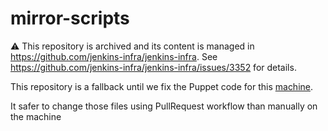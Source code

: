 # mirror-scripts

⚠️ This repository is archived and its content is managed in https://github.com/jenkins-infra/jenkins-infra. See https://github.com/jenkins-infra/jenkins-infra/issues/3352 for details.

This repository is a fallback until we fix the Puppet code for this [machine](https://github.com/jenkins-infra/jenkins-infra/blob/staging/dist/role/manifests/mirrorbrain.pp).

It safer to change those files using PullRequest workflow than manually on the machine
